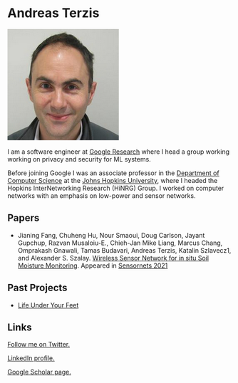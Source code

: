 # Andreas Terzis

![Andreas Terzis](photo.jpeg)

I am a software engineer at [Google Research](https://research.google/) where I head a group working working on privacy and security for ML systems. 

Before joining Google I was an associate professor in the [Department of Computer Science](https://www.cs.jhu.edu) at the [Johns Hopkins University](https://www.jhu.edu/), where I headed the Hopkins InterNetworking Research (HiNRG) Group. I worked on computer networks with an emphasis on low-power and sensor networks.

## Papers
* Jianing Fang, Chuheng Hu, Nour Smaoui, Doug Carlson, Jayant Gupchup, Razvan Musaloiu-E., Chieh-Jan Mike Liang, Marcus Chang, Omprakash Gnawali, Tamas Budavari, Andreas Terzis, Katalin Szlavecz1, and Alexander S. Szalay. [Wireless Sensor Network for in situ Soil Moisture Monitoring](luyf-sensornets.pdf). Appeared in [Sensornets 2021](http://sensornets.org/)

## Past Projects
* [Life Under Your Feet](lyuf.md)

## Links

<a href="https://twitter.com/aterzis">Follow me on Twitter.</a>

<a href="http://www.linkedin.com/pub/andreas-terzis/1/537/239">LinkedIn profile.</a>

<a href="http://scholar.google.com/citations?user=kgvqq-8AAAAJ&hl=en">Google Scholar page.</a>
